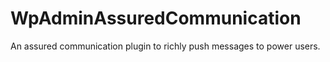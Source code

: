 # WpAdminAssuredCommunication
An assured communication plugin to richly push messages to power users.
